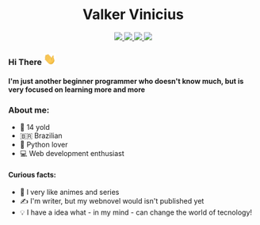 <h1 align= "center">
  Valker Vinicius
</h1>

<p align= "center">
  <a href="https://www.linkedin.com/in/valker-vinicius">
    <img src="https://img.shields.io/badge/-LinkedIn-%230374b4?logo=linkedin" />
  </a>
  <a href="https://www.instagram.com/valker_vinicius">
    <img src="https://img.shields.io/badge/-Instagram-%23f89747?logo=instagram" />
  </a>
  <a href="https://t.me/Devinicius">
    <img src="https://img.shields.io/badge/-Telegram-%23197eb2?logo=telegram" />
  </a>
  <a href="valkerm2v@gmail.com">
    <img src="https://img.shields.io/badge/-valkerm2v%40gmail.com-gray?logo=gmail" />
  </a>
</p>

### Hi There <img src= "https://raw.githubusercontent.com/ABSphreak/ABSphreak/master/gifs/Hi.gif" width= "25px"> </img>
#### I'm just another beginner programmer who doesn't know much, but is very focused on learning more and more
### About me:
- 🧑 14 yold 
- 🇧🇷 Brazilian
- 🐍 Python lover
- 💻 Web development enthusiast 
#### Curious facts:
* 🍥 I very like animes and series
* ✍ I'm writer, but my webnovel would isn't published yet
* 💡 I have a idea what - in my mind - can change the world of tecnology!
